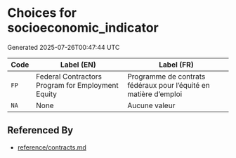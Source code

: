 # Choices for socioeconomic_indicator

Generated 2025-07-26T00:47:44 UTC

| Code | Label (EN) | Label (FR) |
|------|------------|------------|
| `FP` | Federal Contractors Program for Employment Equity | Programme de contrats fédéraux pour l’équité en matière d’emploi |
| `NA` | None | Aucune valeur |


## Referenced By

- [reference/contracts.md](../reference/contracts.md)

